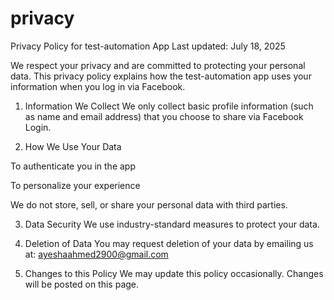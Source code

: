 # privacy
Privacy Policy for test-automation App
Last updated: July 18, 2025

We respect your privacy and are committed to protecting your personal data. This privacy policy explains how the test-automation app uses your information when you log in via Facebook.

1. Information We Collect
We only collect basic profile information (such as name and email address) that you choose to share via Facebook Login.

2. How We Use Your Data

To authenticate you in the app

To personalize your experience

We do not store, sell, or share your personal data with third parties.

3. Data Security
We use industry-standard measures to protect your data.

4. Deletion of Data
You may request deletion of your data by emailing us at: ayeshaahmed2900@gmail.com

5. Changes to this Policy
We may update this policy occasionally. Changes will be posted on this page.
